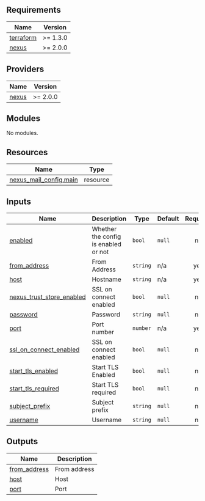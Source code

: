 ## Requirements

| Name | Version |
|------|---------|
| <a name="requirement_terraform"></a> [terraform](#requirement\_terraform) | >= 1.3.0 |
| <a name="requirement_nexus"></a> [nexus](#requirement\_nexus) | >= 2.0.0 |

## Providers

| Name | Version |
|------|---------|
| <a name="provider_nexus"></a> [nexus](#provider\_nexus) | >= 2.0.0 |

## Modules

No modules.

## Resources

| Name | Type |
|------|------|
| [nexus_mail_config.main](https://registry.terraform.io/providers/datadrivers/nexus/latest/docs/resources/mail_config) | resource |

## Inputs

| Name | Description | Type | Default | Required |
|------|-------------|------|---------|:--------:|
| <a name="input_enabled"></a> [enabled](#input\_enabled) | Whether the config is enabled or not | `bool` | `null` | no |
| <a name="input_from_address"></a> [from\_address](#input\_from\_address) | From Address | `string` | n/a | yes |
| <a name="input_host"></a> [host](#input\_host) | Hostname | `string` | n/a | yes |
| <a name="input_nexus_trust_store_enabled"></a> [nexus\_trust\_store\_enabled](#input\_nexus\_trust\_store\_enabled) | SSL on connect enabled | `bool` | `null` | no |
| <a name="input_password"></a> [password](#input\_password) | Password | `string` | `null` | no |
| <a name="input_port"></a> [port](#input\_port) | Port number | `number` | n/a | yes |
| <a name="input_ssl_on_connect_enabled"></a> [ssl\_on\_connect\_enabled](#input\_ssl\_on\_connect\_enabled) | SSL on connect enabled | `bool` | `null` | no |
| <a name="input_start_tls_enabled"></a> [start\_tls\_enabled](#input\_start\_tls\_enabled) | Start TLS Enabled | `bool` | `null` | no |
| <a name="input_start_tls_required"></a> [start\_tls\_required](#input\_start\_tls\_required) | Start TLS required | `bool` | `null` | no |
| <a name="input_subject_prefix"></a> [subject\_prefix](#input\_subject\_prefix) | Subject prefix | `string` | `null` | no |
| <a name="input_username"></a> [username](#input\_username) | Username | `string` | `null` | no |

## Outputs

| Name | Description |
|------|-------------|
| <a name="output_from_address"></a> [from\_address](#output\_from\_address) | From address |
| <a name="output_host"></a> [host](#output\_host) | Host |
| <a name="output_port"></a> [port](#output\_port) | Port |
